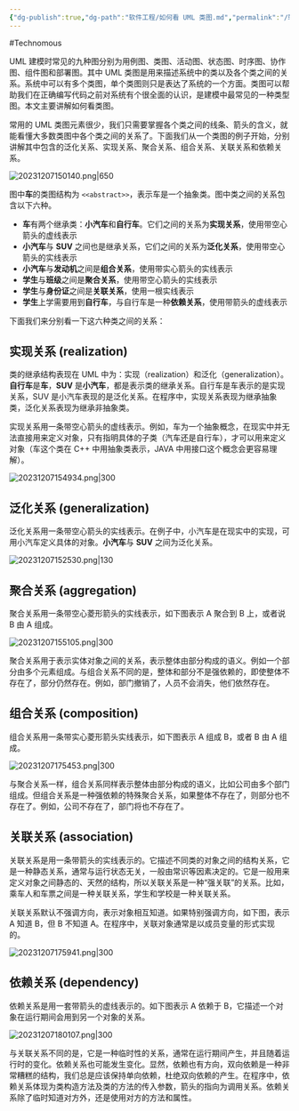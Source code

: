 ```yaml
---
{"dg-publish":true,"dg-path":"软件工程/如何看 UML 类图.md","permalink":"/软件工程/如何看 UML 类图/"}
---
```


#Technomous 

UML 建模时常见的九种图分别为用例图、类图、活动图、状态图、时序图、协作图、组件图和部署图。其中 UML 类图是用来描述系统中的类以及各个类之间的关系。系统中可以有多个类图，单个类图则只是表达了系统的一个方面。类图可以帮助我们在正确编写代码之前对系统有个很全面的认识，是建模中最常见的一种类型图。本文主要讲解如何看类图。

常用的 UML 类图元素很少，我们只需要掌握各个类之间的线条、箭头的含义，就能看懂大多数类图中各个类之间的关系了。下面我们从一个类图的例子开始，分别讲解其中包含的泛化关系、实现关系、聚合关系、组合关系、关联关系和依赖关系。

![20231207150140.png|650](/img/user/0.Asset/resource/20231207150140.png)

图中**车**的类图结构为 `<<abstract>>`，表示车是一个抽象类。图中类之间的关系包含以下六种。

- **车**有两个继承类：**小汽车**和**自行车**。它们之间的关系为**实现关系**，使用带空心箭头的虚线表示
- **小汽车**与 **SUV** 之间也是继承关系，它们之间的关系为**泛化关系**，使用带空心箭头的实线表示
- **小汽车**与**发动机**之间是**组合关系**，使用带实心箭头的实线表示
- **学生**与**班级**之间是**聚合关系**，使用带空心箭头的实线表示
- **学生**与**身份证**之间是**关联关系**，使用一根实线表示
- **学生**上学需要用到**自行车**，与自行车是一种**依赖关系**，使用带箭头的虚线表示

下面我们来分别看一下这六种类之间的关系：

## 实现关系 (realization)

类的继承结构表现在 UML 中为：实现（realization）和泛化（generalization）。**自行车**是**车**，**SUV** 是**小汽车**，都是表示类的继承关系。自行车是车表示的是实现关系，SUV 是小汽车表现的是泛化关系。在程序中，实现关系表现为继承抽象类，泛化关系表现为继承非抽象类。

实现关系用一条带空心箭头的虚线表示。例如，车为一个抽象概念，在现实中并无法直接用来定义对象，只有指明具体的子类（汽车还是自行车），才可以用来定义对象（车这个类在 C++ 中用抽象类表示，JAVA 中用接口这个概念会更容易理解）。

![20231207154934.png|300](/img/user/0.Asset/resource/20231207154934.png)

## 泛化关系 (generalization)

泛化关系用一条带空心箭头的实线表示。在例子中，小汽车是在现实中的实现，可用小汽车定义具体的对象。**小汽车**与 **SUV** 之间为泛化关系。

![20231207152530.png|130](/img/user/0.Asset/resource/20231207152530.png)
## 聚合关系 (aggregation)

聚合关系用一条带空心菱形箭头的实线表示，如下图表示 A 聚合到 B 上，或者说 B 由 A 组成。

![20231207155105.png|300](/img/user/0.Asset/resource/20231207155105.png)

聚合关系用于表示实体对象之间的关系，表示整体由部分构成的语义。例如一个部分由多个元素组成。与组合关系不同的是，整体和部分不是强依赖的，即使整体不存在了，部分仍然存在。例如，部门撤销了，人员不会消失，他们依然存在。

## 组合关系 (composition)

组合关系用一条带实心菱形箭头实线表示，如下图表示 A 组成 B，或者 B 由 A 组成。

![20231207175453.png|300](/img/user/0.Asset/resource/20231207175453.png)

与聚合关系一样，组合关系同样表示整体由部分构成的语义，比如公司由多个部门组成。但组合关系是一种强依赖的特殊聚合关系，如果整体不存在了，则部分也不存在了。例如，公司不存在了，部门将也不存在了。

## 关联关系 (association)

关联关系是用一条带箭头的实线表示的。它描述不同类的对象之间的结构关系，它是一种静态关系，通常与运行状态无关，一般由常识等因素决定的。它是一般用来定义对象之间静态的、天然的结构，所以关联关系是一种“强关联”的关系。比如，乘车人和车票之间是一种关联关系，学生和学校是一种关联关系。

关联关系默认不强调方向，表示对象相互知道。如果特别强调方向，如下图，表示 A 知道 B，但 B 不知道 A。在程序中，关联对象通常是以成员变量的形式实现的。

![20231207175941.png|300](/img/user/0.Asset/resource/20231207175941.png)


## 依赖关系 (dependency)

依赖关系是用一套带箭头的虚线表示的。如下图表示 A 依赖于 B，它描述一个对象在运行期间会用到另一个对象的关系。

![20231207180107.png|300](/img/user/0.Asset/resource/20231207180107.png)

与关联关系不同的是，它是一种临时性的关系，通常在运行期间产生，并且随着运行时的变化。依赖关系也可能发生变化。显然，依赖也有方向，双向依赖是一种非常糟糕的结构，我们总是应该保持单向依赖，杜绝双向依赖的产生。在程序中，依赖关系体现为类构造方法及类的方法的传入参数，箭头的指向为调用关系。依赖关系除了临时知道对方外，还是使用对方的方法和属性。



